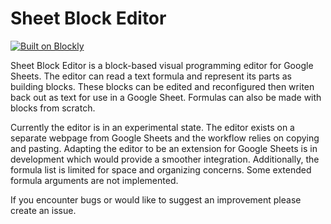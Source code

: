 Sheet Block Editor
=
[![Built on Blockly](https://tinyurl.com/built-on-blockly)](https://github.com/google/blockly)

Sheet Block Editor is a block-based visual programming editor for Google Sheets. The editor can read a text formula and represent its parts as building blocks. These blocks can be edited and reconfigured then writen back out as text for use in a Google Sheet. Formulas can also be made with blocks from scratch.

Currently the editor is in an experimental state. The editor exists on a separate webpage from Google Sheets and the workflow relies on copying and pasting. Adapting the editor to be an extension for Google Sheets is in development which would provide a smoother integration. Additionally, the formula list is limited for space and organizing concerns. Some extended formula arguments are not implemented.

If you encounter bugs or would like to suggest an improvement please create an issue.
